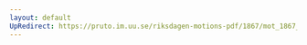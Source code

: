 ```yaml
---
layout: default
UpRedirect: https://pruto.im.uu.se/riksdagen-motions-pdf/1867/mot_1867__ak__174.pdf
---
```

